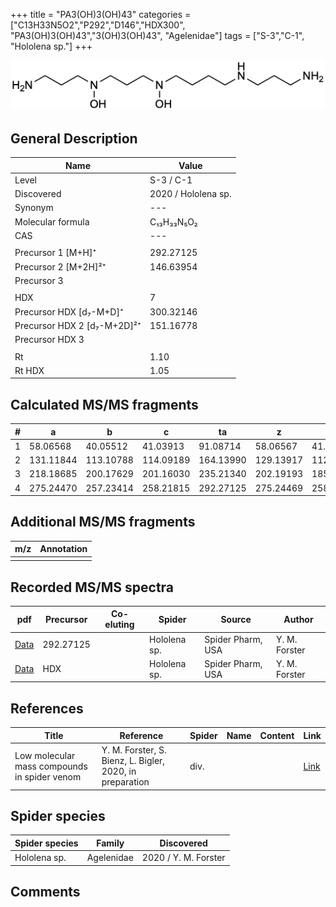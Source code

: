 +++
title = "PA3(OH)3(OH)43"
categories = ["C13H33N5O2","P292","D146","HDX300",
"PA3(OH)3(OH)43","3(OH)3(OH)43",
"Agelenidae"]
tags = ["S-3","C-1",
"Hololena sp."]
+++

![](/img/PA3(OH)3(OH)43.png)

## General Description

| Name                       | Value              |
|----------------------------|--------------------|
| Level                      | S-3 / C-1          |
| Discovered                 | 2020 / Hololena sp.  |
| Synonym                    | ---                |
| Molecular formula          | C₁₃H₃₃N₅O₂                   |
| CAS                        | ---                |
|                            |                    |
| Precursor 1 [M+H]⁺         | 292.27125                   |
| Precursor 2 [M+2H]²⁺       | 146.63954                   |
| Precursor 3                |                    |
|                            |                    |
| HDX                        | 7                   |
| Precursor HDX   [d₇-M+D]⁺   | 300.32146                   |
| Precursor HDX 2 [d₇-M+2D]²⁺ | 151.16778                   |
| Precursor HDX 3            |                    |
|                            |                    |
| Rt                         | 1.10                   |
| Rt HDX                     | 1.05                   |

## Calculated MS/MS fragments

| # | a         | b         | c         | ta        | z         | y         | tz        |
|---|-----------|-----------|-----------|-----------|-----------|-----------|-----------|
| 1 | 58.06568 | 40.05512 | 41.03913 | 91.08714 | 58.06567 | 41.03912 | 75.09222 |
| 2 | 131.11844 | 113.10788 | 114.09189 | 164.13990 | 129.13917 | 112.11262 | 162.16063 |
| 3 | 218.18685 | 200.17629 | 201.16030 | 235.21340 | 202.19193 | 185.16538 | 235.21339 |
| 4 | 275.24470 | 257.23414 | 258.21815 | 292.27125 | 275.24469 | 258.21814 | 292.27124 |

## Additional MS/MS fragments

| m/z | Annotation |
|-----|------------|
|     |            |

## Recorded MS/MS spectra

| pdf                                             | Precursor | Co-eluting | Spider      | Source                       | Author        |
|-------------------------------------------------|-----------|------------|-------------|------------------------------|---------------|
| [Data](/pdf/Hololena-sp/292_PA3(OH)3(OH)43_Ho-sp.pdf) | 292.27125 |           | Hololena sp. | Spider Pharm, USA | Y. M. Forster |
| [Data](/pdf/Hololena-sp/292_PA3(OH)3(OH)43_Ho-sp_HDX.pdf) | HDX |           | Hololena sp. | Spider Pharm, USA | Y. M. Forster |


## References

| Title | Reference | Spider | Name | Content | Link |
|-------|-----------|--------|------|---------|------|
| Low molecular mass compounds in spider venom      | Y. M. Forster, S. Bienz, L. Bigler, 2020, in preparation          | div.       |   |   | [Link](unknown) |

## Spider species

| Spider species     | Family     | Discovered           |
|--------------------|------------|----------------------|
| Hololena sp. | Agelenidae | 2020 / Y. M. Forster |


## Comments